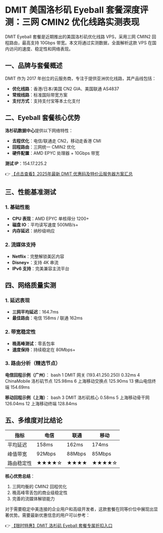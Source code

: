 # DMIT 美国洛杉矶 Eyeball 套餐深度评测：三网 CMIN2 优化线路实测表现

DMIT Eyeball 套餐是近期推出的美国洛杉矶优化线路 VPS，采用三网 CMIN2 回程路由，最高支持 10Gbps 带宽。本文将通过实测数据，全面解析这款 VPS 在国内访问的速度、稳定性和网络表现。

## 一、品牌与套餐概述

DMIT 作为 2017 年创立的云服务商，专注于提供亚洲优化线路，其产品线包括：

- **优化线路**：香港/日本/美国 CN2 GIA、美国联通 AS4837
- **常规线路**：标准国际带宽方案
- **支付方式**：支持支付宝等本土化支付

## 二、Eyeball 套餐核心优势

**洛杉矶数据中心**提供以下网络特性：
- **去程优化**：电信/联通走 CN2，移动走香港 CMI
- **回程路由**：三网统一 CMIN2 优化
- **硬件配置**：AMD EPYC 处理器 + 10Gbps 带宽

**测试 IP**：154.17.225.2

👉 [【点击查看】2025年最新 DMIT 优惠码及特价云服务器方案汇总](https://bit.ly/dmit_coupon)

## 三、性能基准测试

### 1. 基础性能
- **CPU 表现**：AMD EPYC 单核得分 1200+
- **磁盘 IO**：平均读写速度 500MB/s+
- **内存延迟**：纳秒级响应

### 2. 流媒体支持
- **Netflix**：完整解锁美区内容
- **Disney+**：支持 4K 串流
- **IPv6 支持**：完美兼容主流平台

## 四、网络质量实测

### 1. 延迟表现
- **三网平均延迟**：164.7ms
- **最佳路由**：电信 158ms / 联通 162ms

### 2. 带宽稳定性
- **晚高峰测试**：零丢包率
- **速度保持**：持续稳定在 80Mbps+

### 3. 路由分析（精选节点）

**电信回程示例（广州）**：
bash
1  DMIT 网关 (193.41.250.250)  0.32ms
4  ChinaMobile 洛杉矶节点  125.98ms
6  上海移动交换点  125.90ms
13  佛山电信终端  154.69ms

**移动回程示例（上海）**：
bash
3  DMIT 洛杉矶核心  0.58ms
5  上海移动骨干网  126.04ms
12  上海移动终端  128.84ms

## 五、多维度对比结论

| 指标        | 电信 | 联通 | 移动 |
|-------------|------|------|------|
| 平均延迟    | 158ms| 162ms| 174ms|
| 峰值带宽    | 92Mbps| 88Mbps| 85Mbps|
| 路由稳定性  | ★★★★☆ | ★★★★ | ★★★★☆ |

**核心优势总结**：
1. 三网均衡的 CMIN2 回程优化
2. 晚高峰零丢包的商业级稳定性
3. 完善的流媒体解锁能力

对于需要稳定中美连接的企业用户和高级开发者，这款套餐在同等价位中展现出显著优势。需要最新优惠信息的用户可以参考：

👉 [【限时特惠】DMIT 洛杉矶 Eyeball 套餐专属折扣入口](https://bit.ly/dmit_coupon)